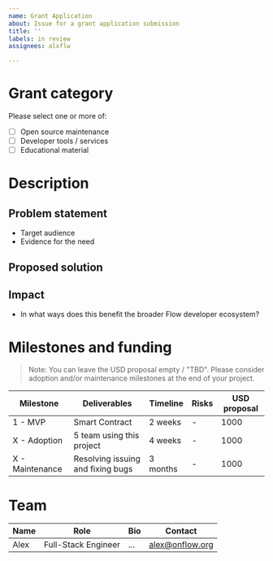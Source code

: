 ```yaml
---
name: Grant Application
about: Issue for a grant application submission
title: ''
labels: in review
assignees: alxflw

---
```


# <Project name>

# Grant category

Please select one or more of:

- [ ] Open source maintenance
- [ ] Developer tools / services
- [ ] Educational material

# Description

## Problem statement

- Target audience
- Evidence for the need

## Proposed solution

## Impact

- In what ways does this benefit the broader Flow developer ecosystem?

# Milestones and funding

> Note: You can leave the USD proposal empty / "TBD". Please consider adoption and/or maintenance milestones at the end of your project.

| Milestone | Deliverables   | Timeline | Risks                   | USD proposal |
| --------- | -------------- | -------- | ----------------------- | -------------- |
| 1 - MVP   | Smart Contract | 2 weeks  | - | 1000           |
| X - Adoption   | 5 team using this project | 4 weeks  | - | 1000           |
| X - Maintenance   | Resolving issuing and fixing bugs | 3 months  | - | 1000           |

# Team

| Name | Role                | Bio | Contact         |
| ---- | ------------------- | --- | --------------- |
| Alex | Full-Stack Engineer | ... | alex@onflow.org |
